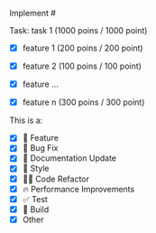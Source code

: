 Implement # 

Task: task 1 (1000 poins / 1000 point)

- [x] feature 1 (200 poins / 200 point)
- [x] feature 2 (100 poins / 100 point)
- [x] feature ... 
- [x] feature n (300 poins / 300 point)

 
This is a:

- [x] 🍕 Feature
- [x] 🐛 Bug Fix
- [x] 📝 Documentation Update
- [x] 🎨 Style
- [x] 🧑‍💻 Code Refactor
- [x] 🔥 Performance Improvements
- [x] ✅ Test
- [x] 🤖 Build
- [x] Other